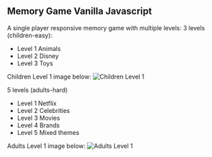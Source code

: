 ## Memory Game Vanilla Javascript

A single player responsive memory game with multiple levels: 
3 levels (children-easy): 
- Level 1 Animals
- Level 2 Disney
- Level 3 Toys

Children Level 1 image below:
![Children Level 1](https://i.imgur.com/1EjMAxG.png)

5 levels (adults-hard)
- Level 1 Netflix
- Level 2 Celebrities
- Level 3 Movies
- Level 4 Brands
- Level 5 Mixed themes

Adults Level 1 image below:
![Adults Level 1](https://i.imgur.com/p012xGt.png)



